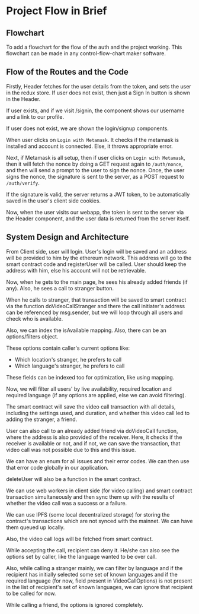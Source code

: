 # Project Flow in Brief

## Flowchart

To add a flowchart for the flow of the auth and the project working.
This flowchart can be made in any control-flow-chart maker software.

## Flow of the Routes and the Code

Firstly, Header fetches for the user details from the token, and sets the user in the redux store. If user does not exist, then just a Sign In button is shown in the Header.

If user exists, and if we visit /signin, the component shows our username and a link to our profile.

If user does not exist, we are shown the login/signup components.

When user clicks on `Login with Metamask`. It checks if the metamask is installed and account is connected. Else, it throws appropriate error.

Next, if Metamask is all setup, then if user clicks on `Login with Metamask`, then it will fetch the nonce by doing a GET request again to `/auth/nonce`, and then will send a prompt to the user to sign the nonce. Once, the user signs the nonce, the signature is sent to the server, as a POST request to `/auth/verify`.

If the signature is valid, the server returns a JWT token, to be automatically saved in the user's client side cookies.

Now, when the user visits our webapp, the token is sent to the server via the Header component, and the user data is returned from the server itself.

## System Design and Architecture

From Client side, user will login. User's login will be saved and an address will be provided to him by the ethereum network. This address will go to the smart contract code and registerUser will be called. User should keep the address with him, else his account will not be retrievable.

Now, when he gets to the main page, he sees his already added friends (if any). 
Also, he sees a call to stranger button. 

When he calls to stranger, that transaction will be saved to smart contract via the function doVideoCallStranger and there the call initiater's address can be referenced by msg.sender, but we will loop through all users and check who is available.

Also, we can index the isAvailable mapping.
Also, there can be an options/filters object.

These options contain caller's current options like:
* Which location's stranger, he prefers to call
* Which language's stranger, he prefers to call

These fields can be indexed too for optimization, like using mapping.

Now, we will filter all users' by live availability, required location and required language (if any options are applied, else we can avoid filtering).

The smart contract will save the video call transaction with all details, including the settings used, and duration, and whether this video call led to adding the stranger, a friend.

User can also call to an already added friend via doVideoCall function, where the address is also provided of the receiver. Here, it checks if the receiver is available or not, and if not, we can save the transaction, that video call was not possible due to this and this issue.

We can have an enum for all issues and their error codes. We can then use that error code globally in our application. 

deleteUser will also be a function in the smart contract.

We can use web workers in client side (for video calling) and smart contract transaction simultaneously and then sync them up with the results of whether the video call was a success or a failure.

We can use IPFS (some local decentralized storage) for storing the contract's transactions which are not synced with the mainnet. We can have them queued up locally.

Also, the video call logs will be fetched from smart contract. 

While accepting the call, recipient can deny it. He/she can also see the options set by caller, like the language wanted to be over call. 

Also, while calling a stranger mainly, we can filter by language and if the recipient has initially selected some set of known languages and if the required language (for now, field present in VideoCallOptions) is not present in the list of recipient's set of known languages, we can ignore that recipient to be called for now.

While calling a friend, the options is ignored completely.
